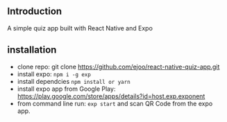 ## Introduction

A simple quiz app built with React Native and Expo

## installation
- clone repo: git clone https://github.com/ejoo/react-native-quiz-app.git
- install expo: `npm i -g exp`
- install dependcies `npm install or yarn`
- install expo app from Google Play: https://play.google.com/store/apps/details?id=host.exp.exponent
- from command line run: `exp start` and scan QR Code from the expo app.
